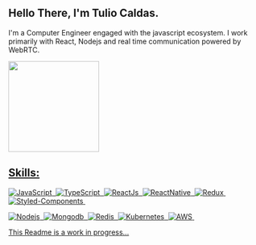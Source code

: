 ## Hello There, I'm Tulio Caldas.

I'm a Computer Engineer engaged with the javascript ecosystem. I work primarily with React, Nodejs and real time communication powered by WebRTC.

 <div>
  <a href="https://github.com/actulio">
  <img height="180em" src="https://github-readme-stats.vercel.app/api?username=actulio&show_icons=true&hide=prs&theme=dracula&include_all_commits=true&count_private=true"/>
</div>
  

## Skills:

![JavaScript](https://img.shields.io/badge/JavaScript-F7DF1E?style=flat&logo=javascript&logoColor=black)&nbsp;
![TypeScript](https://img.shields.io/badge/-TypeScript-007ACC?style=flat&logoColor=fff&logo=typescript)&nbsp;
![ReactJs](https://img.shields.io/badge/-React.js-18BCEE?style=flat&logoColor=fff&logo=react)&nbsp;
![ReactNative](https://img.shields.io/badge/-React_Native-18BCEE?style=flat&logoColor=fff&logo=react)&nbsp;
![Redux](https://img.shields.io/badge/Redux-593D88?style=flate&logo=redux)&nbsp;
![Styled-Components](https://img.shields.io/badge/styled--components-DB7093?flat&logo=styled-components&logoColor=white)&nbsp;

![Nodejs](https://img.shields.io/badge/Node.js-339933?style=flat&logo=nodedotjs&logoColor=white)&nbsp;
![Mongodb](https://img.shields.io/badge/MongoDB-white?style=flat&logoColor=green&logo=mongodb)&nbsp;
![Redis](https://img.shields.io/badge/redis-%23DD0031.svg?&style=flat&logo=redis&logoColor=white)&nbsp;
![Kubernetes](https://img.shields.io/badge/kubernetes-326ce5.svg?&style=flat&logo=kubernetes&logoColor=white)&nbsp;
![AWS](https://img.shields.io/badge/Amazon_AWS-232F3E?style=flat&logo=amazon-aws&logoColor=white)&nbsp;
  

  This Readme is a work in progress...
  
